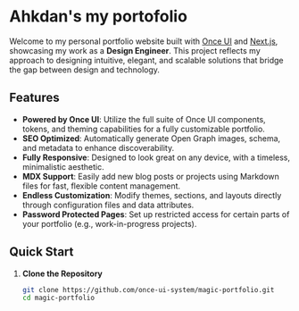 # **Ahkdan's my portofolio**

Welcome to my personal portfolio website built with [Once UI](https://once-ui.com) and [Next.js](https://nextjs.org), showcasing my work as a **Design Engineer**. This project reflects my approach to designing intuitive, elegant, and scalable solutions that bridge the gap between design and technology.

## **Features**

- **Powered by Once UI**: Utilize the full suite of Once UI components, tokens, and theming capabilities for a fully customizable portfolio.
- **SEO Optimized**: Automatically generate Open Graph images, schema, and metadata to enhance discoverability.
- **Fully Responsive**: Designed to look great on any device, with a timeless, minimalistic aesthetic.
- **MDX Support**: Easily add new blog posts or projects using Markdown files for fast, flexible content management.
- **Endless Customization**: Modify themes, sections, and layouts directly through configuration files and data attributes.
- **Password Protected Pages**: Set up restricted access for certain parts of your portfolio (e.g., work-in-progress projects).

## **Quick Start**

1. **Clone the Repository**
   ```bash
   git clone https://github.com/once-ui-system/magic-portfolio.git
   cd magic-portfolio

